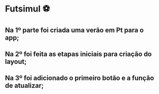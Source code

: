 # Futsimul ⚽

## Na 1º parte foi criada uma verão em Pt para o app;

## Na 2º foi feita as etapas iniciais para criação do layout;

## Na 3º foi adicionado o primeiro botão e a função de atualizar;
